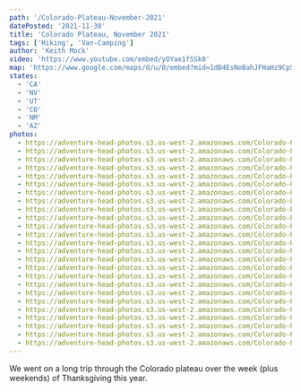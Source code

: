 ```yaml
---
path: '/Colorado-Plateau-November-2021'
datePosted: '2021-11-30'
title: 'Colorado Plateau, November 2021'
tags: ['Hiking', 'Van-Camping']
author: 'Keith Mock'
video: 'https://www.youtube.com/embed/yOYae1fSSk0'
map: 'https://www.google.com/maps/d/u/0/embed?mid=1dB4EsNoBahJFHaHz9CpSJ5IiLnqCM0dI&ehbc=2E312F'
states:
  - 'CA'
  - 'NV'
  - 'UT'
  - 'CO'
  - 'NM'
  - 'AZ'
photos:
  - https://adventure-head-photos.s3.us-west-2.amazonaws.com/Colorado-Plateau-November-2021/IMG_3587.JPG
  - https://adventure-head-photos.s3.us-west-2.amazonaws.com/Colorado-Plateau-November-2021/IMG_0409.JPG
  - https://adventure-head-photos.s3.us-west-2.amazonaws.com/Colorado-Plateau-November-2021/IMG_0421.JPG
  - https://adventure-head-photos.s3.us-west-2.amazonaws.com/Colorado-Plateau-November-2021/IMG_0427.JPG
  - https://adventure-head-photos.s3.us-west-2.amazonaws.com/Colorado-Plateau-November-2021/IMG_0446.JPG
  - https://adventure-head-photos.s3.us-west-2.amazonaws.com/Colorado-Plateau-November-2021/IMG_0450.JPG
  - https://adventure-head-photos.s3.us-west-2.amazonaws.com/Colorado-Plateau-November-2021/IMG_0453.JPG
  - https://adventure-head-photos.s3.us-west-2.amazonaws.com/Colorado-Plateau-November-2021/IMG_3443.JPG
  - https://adventure-head-photos.s3.us-west-2.amazonaws.com/Colorado-Plateau-November-2021/IMG_3474.JPG
  - https://adventure-head-photos.s3.us-west-2.amazonaws.com/Colorado-Plateau-November-2021/IMG_3477.JPG
  - https://adventure-head-photos.s3.us-west-2.amazonaws.com/Colorado-Plateau-November-2021/IMG_3488.JPG
  - https://adventure-head-photos.s3.us-west-2.amazonaws.com/Colorado-Plateau-November-2021/IMG_3510.JPG
  - https://adventure-head-photos.s3.us-west-2.amazonaws.com/Colorado-Plateau-November-2021/IMG_3523.JPG
  - https://adventure-head-photos.s3.us-west-2.amazonaws.com/Colorado-Plateau-November-2021/IMG_3536.JPG
  - https://adventure-head-photos.s3.us-west-2.amazonaws.com/Colorado-Plateau-November-2021/IMG_3555.JPG
  - https://adventure-head-photos.s3.us-west-2.amazonaws.com/Colorado-Plateau-November-2021/IMG_3575.JPG
  - https://adventure-head-photos.s3.us-west-2.amazonaws.com/Colorado-Plateau-November-2021/IMG_3611.JPG
  - https://adventure-head-photos.s3.us-west-2.amazonaws.com/Colorado-Plateau-November-2021/IMG_3630.JPG
  - https://adventure-head-photos.s3.us-west-2.amazonaws.com/Colorado-Plateau-November-2021/IMG_3641.JPG
  - https://adventure-head-photos.s3.us-west-2.amazonaws.com/Colorado-Plateau-November-2021/IMG_3707.JPG
  - https://adventure-head-photos.s3.us-west-2.amazonaws.com/Colorado-Plateau-November-2021/IMG_3716.JPG
  - https://adventure-head-photos.s3.us-west-2.amazonaws.com/Colorado-Plateau-November-2021/IMG_3738.JPG
  - https://adventure-head-photos.s3.us-west-2.amazonaws.com/Colorado-Plateau-November-2021/IMG_3752.JPG
  - https://adventure-head-photos.s3.us-west-2.amazonaws.com/Colorado-Plateau-November-2021/IMG_3759.JPG
  - https://adventure-head-photos.s3.us-west-2.amazonaws.com/Colorado-Plateau-November-2021/IMG_3767.JPG
---
```


We went on a long trip through the Colorado plateau over the week (plus weekends) of Thanksgiving this year.
